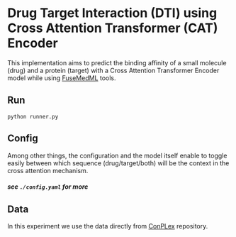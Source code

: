 
# Drug Target Interaction (DTI) using Cross Attention Transformer (CAT) Encoder

This implementation aims to predict the binding affinity of a small molecule (drug) and a protein (target) with a Cross Attention Transformer Encoder model while using [FuseMedML](https://github.com/BiomedSciAI/fuse-med-ml) tools.

## Run
```
python runner.py
```
## Config
Among other things, the configuration and the model itself enable to toggle easily between which sequence (drug/target/both) will be the context in the cross attention mechanism.
##### see `./config.yaml` for more

## Data
In this experiment we use the data directly from [ConPLex](https://github.com/samsledje/ConPLex) repository.